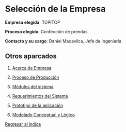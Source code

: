 # Selección de la Empresa

**Empresa elegida**: TOPITOP

**Proceso elegido**: Confección de prendas

**Contacto y su cargo**: Daniel Macavilca, Jefe de ingeniería

## Otros aparcados

1. [Acerca de Empresa](AcercaEmpresa.md)

2. [Proceso de Producción](procesodeproduccion.md)
   
3. [Módulos del sistema](Modelados/M%dulos.md)
   
4. [Requerimientos del Sistema](Requerimientos.md)

5. [Prototipo de la aplicación](Prototipos/prototipo.md)
   
6. [Modelado Conceptual y Lógico](Modelados/Modelos.md)


[Regresar al índice](../README.md)
